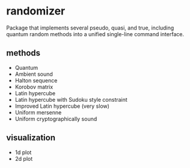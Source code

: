 # randomizer
Package that implements several pseudo, quasi, and true, including quantum random methods into a unified single-line command interface.

## methods

- Quantum
- Ambient sound
- Halton sequence
- Korobov matrix
- Latin hypercube
- Latin hypercube with Sudoku style constraint
- Improved Latin hypercube (very slow)
- Uniform mersenne
- Uniform cryptographically sound

## visualization

- 1d plot
- 2d plot
